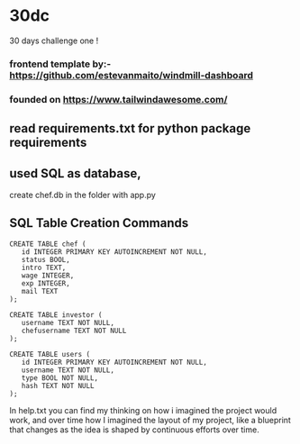 # 30dc
30 days challenge one !

### frontend template by:- https://github.com/estevanmaito/windmill-dashboard  
### founded on https://www.tailwindawesome.com/  

## read requirements.txt for python package requirements

## used SQL as database, 

create chef.db in the folder with app.py

## SQL Table Creation Commands

```
CREATE TABLE chef (
   id INTEGER PRIMARY KEY AUTOINCREMENT NOT NULL,
   status BOOL,
   intro TEXT,
   wage INTEGER,
   exp INTEGER,
   mail TEXT
);
```

```
CREATE TABLE investor (
   username TEXT NOT NULL,
   chefusername TEXT NOT NULL
);
```

```
CREATE TABLE users (
   id INTEGER PRIMARY KEY AUTOINCREMENT NOT NULL,
   username TEXT NOT NULL,
   type BOOL NOT NULL,
   hash TEXT NOT NULL
);
```

In help.txt you can find my thinking on how i imagined the project would work,
and over time how I imagined the layout of my project, 
like a blueprint that changes as the idea is shaped by continuous efforts over time.
